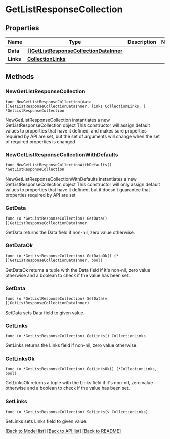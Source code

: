 # GetListResponseCollection

## Properties

Name | Type | Description | Notes
------------ | ------------- | ------------- | -------------
**Data** | [**[]GetListResponseCollectionDataInner**](GetListResponseCollectionDataInner.md) |  | 
**Links** | [**CollectionLinks**](CollectionLinks.md) |  | 

## Methods

### NewGetListResponseCollection

`func NewGetListResponseCollection(data []GetListResponseCollectionDataInner, links CollectionLinks, ) *GetListResponseCollection`

NewGetListResponseCollection instantiates a new GetListResponseCollection object
This constructor will assign default values to properties that have it defined,
and makes sure properties required by API are set, but the set of arguments
will change when the set of required properties is changed

### NewGetListResponseCollectionWithDefaults

`func NewGetListResponseCollectionWithDefaults() *GetListResponseCollection`

NewGetListResponseCollectionWithDefaults instantiates a new GetListResponseCollection object
This constructor will only assign default values to properties that have it defined,
but it doesn't guarantee that properties required by API are set

### GetData

`func (o *GetListResponseCollection) GetData() []GetListResponseCollectionDataInner`

GetData returns the Data field if non-nil, zero value otherwise.

### GetDataOk

`func (o *GetListResponseCollection) GetDataOk() (*[]GetListResponseCollectionDataInner, bool)`

GetDataOk returns a tuple with the Data field if it's non-nil, zero value otherwise
and a boolean to check if the value has been set.

### SetData

`func (o *GetListResponseCollection) SetData(v []GetListResponseCollectionDataInner)`

SetData sets Data field to given value.


### GetLinks

`func (o *GetListResponseCollection) GetLinks() CollectionLinks`

GetLinks returns the Links field if non-nil, zero value otherwise.

### GetLinksOk

`func (o *GetListResponseCollection) GetLinksOk() (*CollectionLinks, bool)`

GetLinksOk returns a tuple with the Links field if it's non-nil, zero value otherwise
and a boolean to check if the value has been set.

### SetLinks

`func (o *GetListResponseCollection) SetLinks(v CollectionLinks)`

SetLinks sets Links field to given value.



[[Back to Model list]](../README.md#documentation-for-models) [[Back to API list]](../README.md#documentation-for-api-endpoints) [[Back to README]](../README.md)


